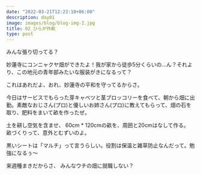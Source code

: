 ```yaml
---
date: "2022-03-21T12:23:10+06:00"
description: day01
image: images/blog/blog-img-2.jpg
title: 02_ひらが作畝
type: post
---
```


みんな張り切ってる？

妙蓮寺にコンニャクヤ畑ができたよ！我が家から徒歩5分くらいの...ん？それより、この地元の青年部みたいな服装がきになるって？


これはあれだよ、おれ、妙蓮寺の平和を守ってるからさ。


今日はサービスでもらった芽キャベツと茎ブロッコリーを食べて、朝から畑に出勤。素敵なおじさん(プロ)と優しいお姉さん(プロ)に教えてもらって、畑の石を取り、肥料をまいて畝を作ったぜ。


土を耕し空気を含ませ、
60cm * 120cmの畝を、周囲と20cmはなして作る。
畝づくりって、意外とむずいのよ。


黒いシートは「マルチ」って言うらしい。役割は保温と雑草防止なんだって。勉強になるぅ〜


来週種まきだからさ、
みんなウチの畑に就職しない？


